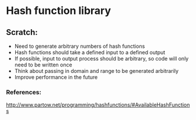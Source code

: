 # Hash function library

## Scratch:
- Need to generate arbitrary numbers of hash functions
- Hash functions should take a defined input to a defined output
- If possible, input to output process should be arbitrary, so code will only need to be written once
- Think about passing in domain and range to be generated arbitrarily
- Improve performance in the future

### References:
http://www.partow.net/programming/hashfunctions/#AvailableHashFunctions